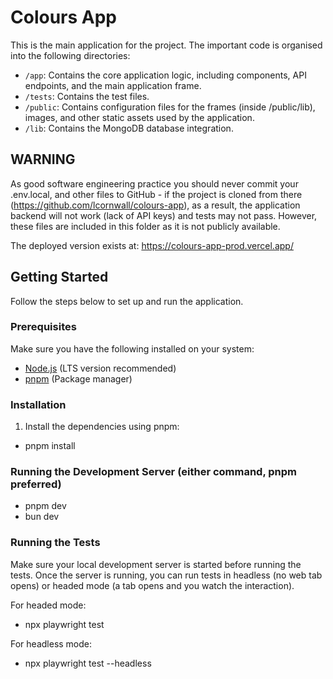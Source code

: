 # Colours App
This is the main application for the project. The important code is organised into the following directories:

- `/app`: Contains the core application logic, including components, API endpoints, and the main application frame.
- `/tests`: Contains the test files.
- `/public`: Contains configuration files for the frames (inside /public/lib), images, and other static assets used by the application.
- `/lib`: Contains the MongoDB database integration.

## WARNING
As good software engineering practice you should never commit your .env.local, and other files to GitHub - if the project is cloned from there (https://github.com/lcornwall/colours-app), as a result, the application backend will not work (lack of API keys) and tests may not pass. However, these files are included in this folder as it is not publicly available.

The deployed version exists at: https://colours-app-prod.vercel.app/

## Getting Started

Follow the steps below to set up and run the application.

### Prerequisites

Make sure you have the following installed on your system:
- [Node.js](https://nodejs.org/) (LTS version recommended)
- [pnpm](https://pnpm.io/) (Package manager)

### Installation

1. Install the dependencies using pnpm:
- pnpm install

### Running the Development Server (either command, pnpm preferred)
- pnpm dev 
- bun dev

### Running the Tests

Make sure your local development server is started before running the tests.
Once the server is running, you can run tests in headless (no web tab opens) or headed mode (a tab opens and you watch the interaction).

For headed mode:
- npx playwright test

For headless mode:
   - npx playwright test --headless
